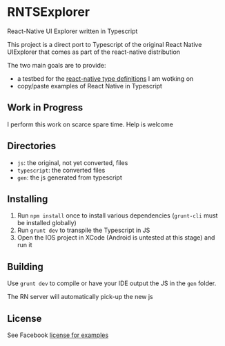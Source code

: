 RNTSExplorer
============

React-Native UI Explorer written in Typescript

This project is a direct port to Typescript of the original React Native UIExplorer that comes as part of the react-native distribution

The two main goals are to provide:

 - a testbed for the [react-native type definitions](https://github.com/DefinitelyTyped/DefinitelyTyped/tree/master/react-native) I am wotking on
 - copy/paste examples of React Native in Typescript


Work in Progress
----------------

 I perform this work on scarce spare time.
 Help is welcome
 
 
Directories
-----------
 
  - `js`: the original, not yet converted, files
  - `typescript`: the converted files
  - `gen`: the js generated from typescript
 

Installing
----------

 1. Run `npm install` once to install various dependencies (`grunt-cli` must be installed globally)
 2. Run `grunt dev` to transpile the Typescript in JS
 3. Open the IOS project in XCode (Android is untested at this stage) and run it

 
Building
--------
 
 Use `grunt dev` to compile or have your IDE output the JS in the `gen` folder.
 
 The RN server will automatically pick-up the new js
 
 
License
-------
 
 See Facebook [license for examples](https://github.com/facebook/react-native/blob/master/LICENSE-examples) 